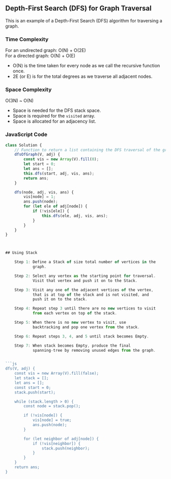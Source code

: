 ## Depth-First Search (DFS) for Graph Traversal

This is an example of a Depth-First Search (DFS) algorithm for traversing a graph.

### Time Complexity

For an undirected graph: O(N) + O(2E)  
For a directed graph: O(N) + O(E)

- O(N) is the time taken for every node as we call the recursive function once.
- 2E (or E) is for the total degrees as we traverse all adjacent nodes.

### Space Complexity

O(3N) ~ O(N)

- Space is needed for the DFS stack space.
- Space is required for the `visited` array.
- Space is allocated for an adjacency list.

### JavaScript Code

```javascript
class Solution {
    // Function to return a list containing the DFS traversal of the graph.
    dfsOfGraph(V, adj) {
        const vis = new Array(V).fill(0);
        let start = 0;
        let ans = [];
        this.dfs(start, adj, vis, ans);
        return ans;
    }

    dfs(node, adj, vis, ans) {
        vis[node] = 1;
        ans.push(node);
        for (let ele of adj[node]) {
            if (!vis[ele]) {
                this.dfs(ele, adj, vis, ans);
            }
        }
    }
}



## Using Stack

    Step 1: Define a Stack of size total number of vertices in the 
            graph.

    Step 2: Select any vertex as the starting point for traversal. 
            Visit that vertex and push it on to the Stack.

    Step 3: Visit any one of the adjacent vertices of the vertex,
            that is at top of the stack and is not visited, and 
            push it on to the stack. 

    Step 4: Repeat step 3 until there are no new vertices to visit 
            from each vertex on top of the stack.  

    Step 5: When there is no new vertex to visit, use 
            backtracking and pop one vertex from the stack. 

    Step 6: Repeat steps 3, 4, and 5 until stack becomes Empty.  

    Step 7: When stack becomes Empty, produce the final 
            spanning-tree by removing unused edges from the graph.


```js
dfs(V, adj) {
    const vis = new Array(V).fill(false);
    let stack = [];
    let ans = [];
    const start = 0;
    stack.push(start);

    while (stack.length > 0) {
        const node = stack.pop();

        if (!vis[node]) {
            vis[node] = true;
            ans.push(node);
        }

        for (let neighbor of adj[node]) {
            if (!vis[neighbor]) {
                stack.push(neighbor);
            }
        }
    }
    return ans;
}
```
